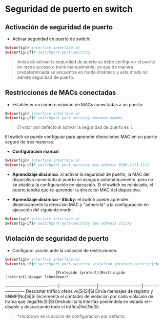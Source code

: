 # Seguridad de puerto en switch

## Activación de seguridad de puerto

* Activar seguridad en puerto de switch:
```bash
Sw(config)# interface interface-id
Sw(config-if)# switchport port-security
```
> Antes de activar la seguridad de puerto se debe configurar el puerto en modo acceso o trunk manualmente, ya que de manera predeterminada se encuentra en modo dinámico y este modo no admite seguridad de puerto.

## Restricciones de MACs conectadas

* Establecer un número máximo de MACs conectadas a un puerto:
```bash
Sw(config)# interface interface-id
Sw(config-if)# switchport port-security maximum number
```
> El valor por defecto al activar la seguridad de puerto es 1.

El switch se puede configurar para aprender direcciones MAC en un puerto seguro de tres maneras:

* **Configuración manual**:
```bash
Sw(config)# interface interface-id
Sw(config-if)# switchport port-security mac-address 0200.1111.1111
```

* **Aprendizaje dinámico**: al activar la seguridad de puerto, la MAC del dispositivo conectado al puerto se asegura automáticamente, pero no se añade a la configuración en ejecución. Si el switch es reiniciado, el puerto tendrá que re-aprender la direccion MAC del dispositivo.

* **Aprendizaje dinámico - Sticky**: el switch puede aprender dinámicamente la dirección MAC y "adherirla" a la configuración en ejecución del siguiente modo:
```bash
Sw(config)# interface interface-id
Sw(config-if)# switchport port-security mac-address sticky
```

## Violación de seguridad de puerto

* Configurar acción ante la violación de restricciones:
```bash
Sw(config)# interface interface-id
Sw(config-if)# switchport port-security violation {protect|restrict|shutdown}
```
  
                           |Protegido (protect)|Restringido (restrict)|Apagar (shutdown)*
---------------------------|-------------------|----------------------|------------------
Descartar tráfico ofensivo|Si|Si|Si
Envía mensajes de registro y SNMP|No|Si|Si
Incrementa el contador de violación por cada violación de trama que llega|No|Si|Si
Deshabilita la interfaz poniéndola en estado err-disable y descartando todo el tráfico|No|No|Si

> *shutdown es la acción de configuración por defecto.
